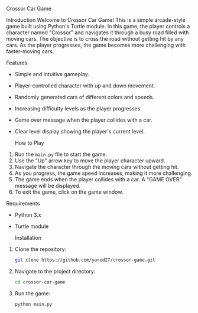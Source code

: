
  Crossor Car Game

  Introduction
Welcome to Crossor Car Game! This is a simple arcade-style game built using Python's Turtle module.
In this game, the player controls a character named "Crossor" and navigates it through a busy road filled with moving cars. 
The objective is to cross the road without getting hit by any cars. As the player progresses, the game becomes more challenging with faster-moving cars.

  Features
- Simple and intuitive gameplay.
- Player-controlled character with up and down movement.
- Randomly generated cars of different colors and speeds.
- Increasing difficulty levels as the player progresses.
- Game over message when the player collides with a car.
- Clear level display showing the player's current level.

  How to Play
1. Run the `main.py` file to start the game.
2. Use the "Up" arrow key to move the player character upward.
3. Navigate the character through the moving cars without getting hit.
4. As you progress, the game speed increases, making it more challenging.
5. The game ends when the player collides with a car. A "GAME OVER" message will be displayed.
6. To exit the game, click on the game window.

  Requirements
- Python 3.x
- Turtle module

  Installation
1. Clone the repository:
    ```bash
    git clone https://github.com/yared27/crossor-game.git
    ```
2. Navigate to the project directory:
    ```bash
    cd crossor-car-game
    ```
3. Run the game:
    ```bash
    python main.py
    ```



